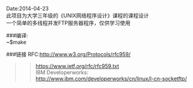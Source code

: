 Date:2014-04-23<br />
此项目为大学三年级的《UNIX网络程序设计》课程的课程设计<br />
一个简单的多线程并发FTP服务器程序，仅供学习使用 <br />

###编译:<br />
~$make <br />

###链接
RFC:http://www.w3.org/Protocols/rfc959/ <br />
> > https://www.ietf.org/rfc/rfc959.txt <br />
IBM Developerworks: http://www.ibm.com/developerworks/cn/linux/l-cn-socketftp/<br />
